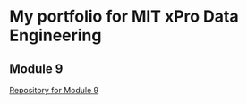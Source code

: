 # My portfolio for MIT xPro Data Engineering

## Module 9

<a href='https://kristenfeher.github.io/PCDE-Activity-9.1'>Repository for Module 9</a>


